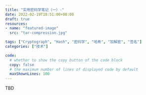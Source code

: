 ```yaml
---
title: "实用密码学笔记（一）-"
date: 2022-02-19T18:51:00+08:00
draft: true
resources:
- name: "featured-image"
  src: "tar-compression.jpg"

tags: ["Cryptograph", "Hash", "密码学", "哈希", "加解密", "签名"]
categories: ["技术"]

code:
  # whether to show the copy button of the code block
  copy: false
  # the maximum number of lines of displayed code by default
  maxShownLines: 100
---
```


TBD

